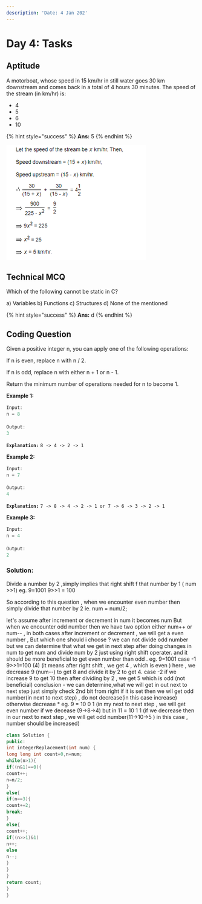 ```yaml
---
description: 'Date: 4 Jan 202'
---
```


# Day 4: Tasks

## Aptitude

A motorboat, whose speed in 15 km/hr in still water goes 30 km downstream and comes back in a total of 4 hours 30 minutes. The speed of the stream \(in km/hr\) is:

* 4
* 5
* 6
* 10

{% hint style="success" %}
**Ans:** 5
{% endhint %}

![](../../.gitbook/assets/capture%20%285%29.png)

## Technical MCQ

Which of the following cannot be static in C?

 a\) Variables  b\) Functions   c\) Structures   d\) None of the mentioned

{% hint style="success" %}
**Ans:** d
{% endhint %}

## Coding Question

Given a positive integer n, you can apply one of the following operations:

If n is even, replace n with n / 2.

If n is odd, replace n with either n + 1 or n - 1.

Return the minimum number of operations needed for n to become 1.

**Example 1:**

```cpp
Input: 
n = 8 

Output: 
3 
```

**`Explanation:`** `8 -> 4 -> 2 -> 1`

**Example 2:**

```cpp
Input: 
n = 7 

Output: 
4 
```

**`Explanation:`** `7 -> 8 -> 4 -> 2 -> 1 or 7 -> 6 -> 3 -> 2 -> 1`

**Example 3:**

```cpp
Input: 
n = 4 

Output: 
2
```

### Solution:

Divide a number by 2 ,simply implies that right shift f that number by 1 \( num &gt;&gt;1\) eg. 9=1001 9&gt;&gt;1 = 100 

So according to this question , when we encounter even number then simply divide that number by 2 ie. num = num/2; 

let's assume after increment or decrement in num it becomes num But when we encounter odd number then we have two option either num++ or num-- , in both cases after increment or decrement , we will get a even number , But which one should i choose ? we can not divide odd number but we can determine that what we get in next step after doing changes in num to get num and divide num by 2 just using right shift operater. and it should be more beneficial to get even number than odd . eg. 9=1001 case -1 9&gt;&gt;1=100 \(4\) \(it means after right shift , we get 4 , which is even \) here , we decrease 9 \(num--\) to get 8 and divide it by 2 to get 4. case -2 if we increase 9 to get 10 then after dividing by 2 , we get 5 which is odd \(not beneficial\) conclusion - we can determine,what we will get in out next to next step just simply check 2nd bit from right if it is set then we wil get odd number\(in next to next step\) , do not decrease\(in this case increase\) otherwise decrease \* eg. 9 = 10 0 1 \(in my next to next step , we will get even number if we decease \(9-&gt;8-&gt;4\) but in 11 = 10 1 1 \(if we decrease then in our next to next step , we will get odd number\(11-&gt;10-&gt;5 \) in this case , number should be increased\)

```cpp
class Solution {
public:
int integerReplacement(int num) {
long long int count=0,n=num;
while(n>1){
if((n&1)==0){
count++;
n=n/2;
}
else{
if(n==3){
count+=2;
break;
}
else{
count++;
if((n>>1)&1)
n++;
else
n--;
}
}
}
return count;
}
}
```

